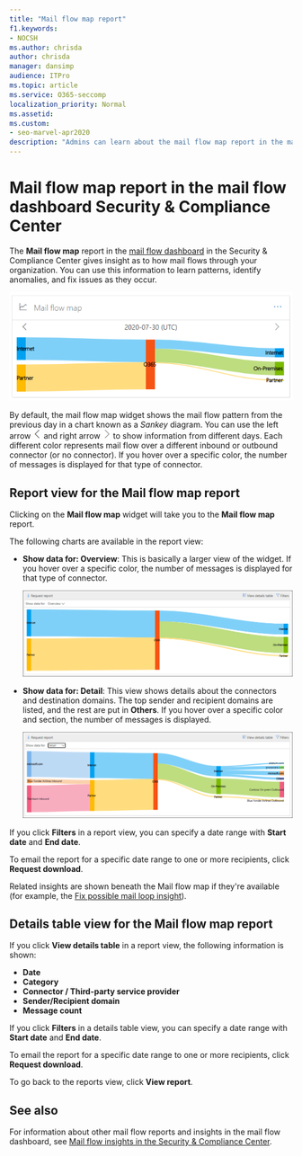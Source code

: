 ```yaml
---
title: "Mail flow map report"
f1.keywords:
- NOCSH
ms.author: chrisda
author: chrisda
manager: dansimp
audience: ITPro
ms.topic: article
ms.service: O365-seccomp
localization_priority: Normal
ms.assetid:
ms.custom:
- seo-marvel-apr2020
description: "Admins can learn about the mail flow map report in the mail flow dashboard in the Security & Compliance Center."
---
```


# Mail flow map report in the mail flow dashboard Security & Compliance Center

The **Mail flow map** report in the [mail flow dashboard](mail-flow-insights-v2.md) in the Security & Compliance Center gives insight as to how mail flows through your organization. You can use this information to learn patterns, identify anomalies, and fix issues as they occur.

![Mail flow map widget in the mail flow dashboard in the Security & Compliance Center](../../media/mfi-mail-flow-map-report-widget.png)

By default, the mail flow map widget shows the mail flow pattern from the previous day in a chart known as a *Sankey* diagram. You can use the left arrow ![Left arrow](../../media/scc-left-arrow.png) and right arrow ![Right arrow](../../media/scc-right-arrow.png) to show information from different days. Each different color represents mail flow over a different inbound or outbound connector (or no connector). If you hover over a specific color, the number of messages is displayed for that type of connector.

## Report view for the Mail flow map report

Clicking on the **Mail flow map** widget will take you to the **Mail flow map** report.

The following charts are available in the report view:

- **Show data for: Overview**: This is basically a larger view of the widget. If you hover over a specific color, the number of messages is displayed for that type of connector.

  ![Overview view in the Mail flow map report](../../media/mfi-mail-flow-map-report-overview.png)

- **Show data for: Detail**: This view shows details about the connectors and destination domains. The top sender and recipient domains are listed, and the rest are put in **Others**. If you hover over a specific color and section, the number of messages is displayed.

  ![Detail view in the Mail flow map report](../../media/mfi-mail-flow-map-report-detail.png)

If you click **Filters** in a report view, you can specify a date range with **Start date** and **End date**.

To email the report for a specific date range to one or more recipients, click **Request download**.

Related insights are shown beneath the Mail flow map if they're available (for example, the [Fix possible mail loop insight](mfi-mail-loop-insight.md)).

## Details table view for the Mail flow map report

If you click **View details table** in a report view, the following information is shown:

- **Date**
- **Category**
- **Connector / Third-party service provider**
- **Sender/Recipient domain**
- **Message count**

If you click **Filters** in a details table view, you can specify a date range with **Start date** and **End date**.

To email the report for a specific date range to one or more recipients, click **Request download**.

To go back to the reports view, click **View report**.

## See also

For information about other mail flow reports and insights in the mail flow dashboard, see [Mail flow insights in the Security & Compliance Center](mail-flow-insights-v2.md).
